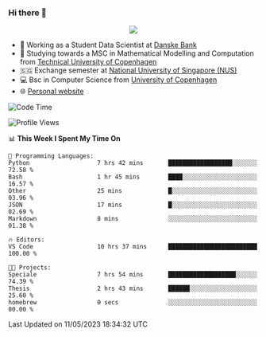 ### Hi there 👋

<p align="center">
  <img src="https://media4.giphy.com/media/3ohzdKy5Z8TChSDuiA/giphy.gif?cid=ecf05e47r69cojk56gup9q8mep9liy48s94dn2uxsfh6fv39&rid=giphy.gif&ct=g" />
</p>

* 🏦 Working as a Student Data Scientist at [Danske Bank](https://danskebank.dk)
* 🧮 Studying towards a MSC in Mathematical Modelling and Computation from [Technical University of Copenhagen](https://www.dtu.dk)
* 🇸🇬 Exchange semester at [National University of Singapore (NUS)](https://www.nus.edu.sg)
* 💻 Bsc in Computer Science from [University of Copenhagen](https://www.ku.dk/english/)
* 🌐 [Personal website](https://fiskehandleren.github.io/carl-website/) 

<!--START_SECTION:waka-->
![Code Time](http://img.shields.io/badge/Code%20Time-282%20hrs%2017%20mins-blue)

![Profile Views](http://img.shields.io/badge/Profile%20Views-0-blue)

📊 **This Week I Spent My Time On** 

```text
💬 Programming Languages: 
Python                   7 hrs 42 mins       ██████████████████░░░░░░░   72.58 % 
Bash                     1 hr 45 mins        ████░░░░░░░░░░░░░░░░░░░░░   16.57 % 
Other                    25 mins             █░░░░░░░░░░░░░░░░░░░░░░░░   03.96 % 
JSON                     17 mins             █░░░░░░░░░░░░░░░░░░░░░░░░   02.69 % 
Markdown                 8 mins              ░░░░░░░░░░░░░░░░░░░░░░░░░   01.38 % 

🔥 Editors: 
VS Code                  10 hrs 37 mins      █████████████████████████   100.00 % 

🐱‍💻 Projects: 
Speciale                 7 hrs 54 mins       ███████████████████░░░░░░   74.39 % 
Thesis                   2 hrs 43 mins       ██████░░░░░░░░░░░░░░░░░░░   25.60 % 
homebrew                 0 secs              ░░░░░░░░░░░░░░░░░░░░░░░░░   00.00 % 
```


 Last Updated on 11/05/2023 18:34:32 UTC
<!--END_SECTION:waka-->
